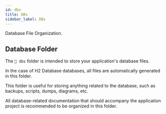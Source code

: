 ```yaml
---
id: dbs
title: DBs
sidebar_label: DBs
---
```

Database File Organization.

## Database Folder

The `📂 dbs` folder is intended to store your application's database files.

In the case of H2 Database databases, all files are automatically generated in this folder.

This folder is useful for storing anything related to the database, such as backups, scripts,
dumps, diagrams, etc.

All database-related documentation that should accompany the application project is recommended
to be organized in this folder.

